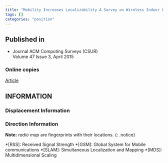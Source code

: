 ```yaml
---
title: "Mobility Increases Localizability A Survey on Wireless Indoor Localization using Inertial Sensors (2015)"
tags: []
categories: "position"
---
```


## Published in
- Journal
ACM Computing Surveys (CSUR)  
Volume 47 Issue 3, April 2015

### Online copies
[Article][article_link]

## INFORMATION

### Displacement Information

### Direction Information


**Note:** *radio map* are fingerprints with their locations.
{: .notice}

[article_link]: http://www.cswu.me/papers/CSUR14_Mobility_paper.pdf

*[RSS]: Received Signal Strength
*[GSM]: Global System for Mobile communications
*[SLAM]: Simultaneous Localization and Mapping
*[MDS]: Multidimensional Scaling
